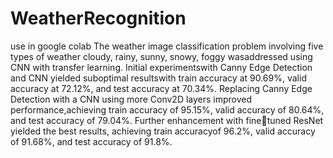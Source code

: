 # WeatherRecognition
use in google colab
The weather image classification problem involving five types of weather cloudy, rainy, sunny, snowy, foggy wasaddressed using CNN with transfer learning. Initial experimentswith Canny Edge Detection and CNN yielded suboptimal resultswith train accuracy at 90.69%, valid accuracy at 72.12%, and test accuracy at 70.34%. Replacing Canny Edge Detection with a CNN using more Conv2D layers improved performance,achieving train accuracy of 95.15%, valid accuracy of 80.64%, and test accuracy of 79.04%. Further enhancement with finetuned ResNet yielded the best results, achieving train accuracyof 96.2%, valid accuracy of 91.68%, and test accuracy of 91.8%.
